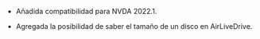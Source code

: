 * Añadida compatibilidad para NVDA 2022.1.

* Agregada la posibilidad de saber el tamaño de un disco en AirLiveDrive.
